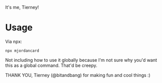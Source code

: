 It's me, Tierney!

# Usage
Via npx:
```
npx mjordancard
```

Not including how to use it globally because I'm not sure why you'd want this as a global command. That'd be creepy.

THANK YOU, Tierney (@bitandbang) for making fun and cool things :)